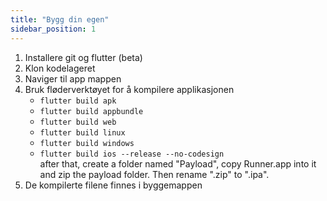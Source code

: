 ```yaml
---
title: "Bygg din egen"
sidebar_position: 1
---
```


1. Installere git og flutter (beta)
2. Klon kodelageret
3. Naviger til app mappen
4. Bruk fløderverktøyet for å kompilere applikasjonen
   * `flutter build apk`
   * `flutter build appbundle`
   * `flutter build web`
   * `flutter build linux`
   * `flutter build windows`
   * `flutter build ios --release --no-codesign`\
     after that, create a folder named "Payload", copy Runner.app into it and zip the payload folder. Then rename ".zip" to ".ipa".
5. De kompilerte filene finnes i byggemappen
